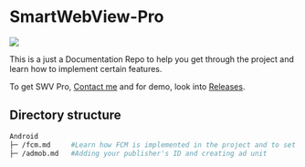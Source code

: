 # SmartWebView-Pro

<img src="https://img.shields.io/badge/version-1.0-yellow.svg" />

This is a just a Documentation Repo to help you get through the project and learn how to implement certain features.

To get SWV Pro, [Contact me](mailto:getmgks@gmail.com) and for demo, look into [Releases](https://github.com/mgks/SmartWebView-Pro/releases).

## Directory structure
```bash
Android
├─ /fcm.md     #Learn how FCM is implemented in the project and to set it up for your server script
├─ /admob.md   #Adding your publisher's ID and creating ad unit
```
